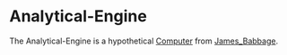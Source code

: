 # Analytical-Engine

The Analytical-Engine is a hypothetical [Computer](20000003.md) from [James_Babbage](404.md).
